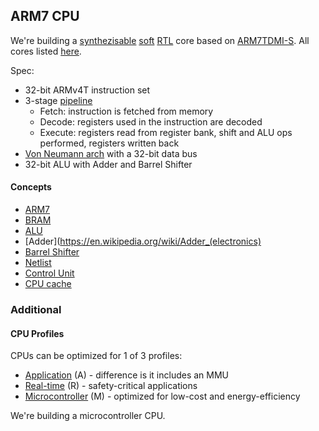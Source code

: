 ## ARM7 CPU

We're building a [synthezisable](https://en.wikipedia.org/wiki/Logic_synthesis) [soft](https://en.wikipedia.org/wiki/Semiconductor_intellectual_property_core#Soft_cores) [RTL](https://en.wikipedia.org/wiki/Register-transfer_level) core based on [ARM7TDMI-S](https://developer.arm.com/documentation/ddi0234/b). All cores listed [here](https://en.wikipedia.org/wiki/ARM_architecture_family#Cores).

Spec:
- 32-bit ARMv4T instruction set
- 3-stage [pipeline](https://en.wikipedia.org/wiki/Instruction_pipelining)
    - Fetch: instruction is fetched from memory
    - Decode: registers used in the instruction are decoded
    - Execute: registers read from register bank, shift and ALU ops performed, registers written back
- [Von Neumann arch](https://en.wikipedia.org/wiki/Von_Neumann_architecture) with a 32-bit data bus
- 32-bit ALU with Adder and Barrel Shifter

#### Concepts

- [ARM7](https://en.wikipedia.org/wiki/ARM7)
- [BRAM](https://www.nandland.com/articles/block-ram-in-fpga.html)
- [ALU](https://en.wikipedia.org/wiki/Arithmetic_logic_unit)
- [Adder](https://en.wikipedia.org/wiki/Adder_(electronics)
- [Barrel Shifter](https://en.wikipedia.org/wiki/Barrel_shifter)
- [Netlist](https://en.wikipedia.org/wiki/Netlist)
- [Control Unit](https://en.wikipedia.org/wiki/Control_unit)
- [CPU cache](https://en.wikipedia.org/wiki/CPU_cache)

### Additional

#### CPU Profiles

CPUs can be optimized for 1 of 3 profiles:
- [Application](https://en.wikipedia.org/wiki/ARM_Cortex-A) (A) - difference is it includes an MMU
- [Real-time](https://en.wikipedia.org/wiki/ARM_Cortex-R) (R) - safety-critical applications
- [Microcontroller](https://en.wikipedia.org/wiki/ARM_Cortex-M) (M) - optimized for low-cost and energy-efficiency

We're building a microcontroller CPU.
